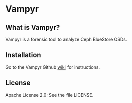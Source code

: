 # Vampyr

## What is Vampyr?

Vampyr is a forensic tool to analyze Ceph BlueStore OSDs.

## Installation

Go to the Vampyr Github [wiki](https://github.com/fbausch/vampyr/wiki) for instructions.

## License

Apache License 2.0: See the file LICENSE.
